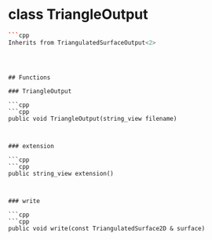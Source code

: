 # class TriangleOutput


```cpp
```cpp
Inherits from TriangulatedSurfaceOutput<2>
```
```



## Functions

### TriangleOutput

```cpp
```cpp
public void TriangleOutput(string_view filename)
```
```


### extension

```cpp
```cpp
public string_view extension()
```
```


### write

```cpp
```cpp
public void write(const TriangulatedSurface2D & surface)
```
```




